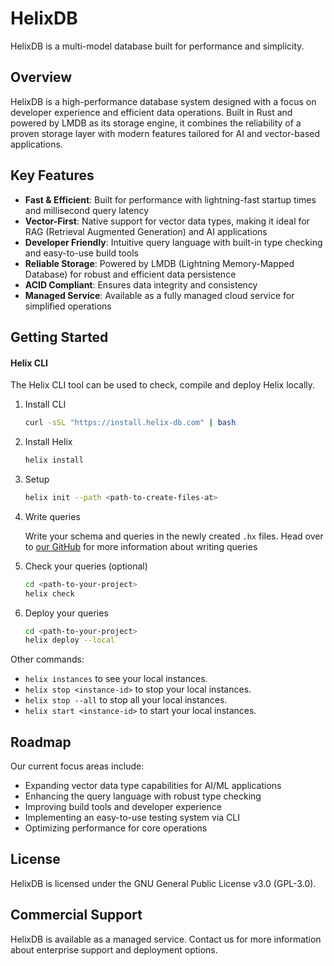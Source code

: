 # HelixDB

HelixDB is a multi-model database built for performance and simplicity.

## Overview

HelixDB is a high-performance database system designed with a focus on developer experience and efficient data operations. Built in Rust and powered by LMDB as its storage engine, it combines the reliability of a proven storage layer with modern features tailored for AI and vector-based applications.

## Key Features

- **Fast & Efficient**: Built for performance with lightning-fast startup times and millisecond query latency
- **Vector-First**: Native support for vector data types, making it ideal for RAG (Retrieval Augmented Generation) and AI applications
- **Developer Friendly**: Intuitive query language with built-in type checking and easy-to-use build tools
- **Reliable Storage**: Powered by LMDB (Lightning Memory-Mapped Database) for robust and efficient data persistence
- **ACID Compliant**: Ensures data integrity and consistency
- **Managed Service**: Available as a fully managed cloud service for simplified operations

## Getting Started

#### Helix CLI

The Helix CLI tool can be used to check, compile and deploy Helix locally.

1. Install CLI

   ```bash
   curl -sSL "https://install.helix-db.com" | bash
   ```

2. Install Helix

   ```bash
   helix install
   ```

3. Setup

   ```bash
   helix init --path <path-to-create-files-at>
   ```

4. Write queries

   Write your schema and queries in the newly created `.hx` files.
   Head over to [our GitHub](https://github.com/HelixDB/helix-db) for more information about writing queries

5. Check your queries (optional)

   ```bash
   cd <path-to-your-project>
   helix check
   ```

6. Deploy your queries

   ```bash
   cd <path-to-your-project>
   helix deploy --local
   ```

Other commands:

- `helix instances` to see your local instances.
- `helix stop <instance-id>` to stop your local instances.
- `helix stop --all` to stop all your local instances.
- `helix start <instance-id>` to start your local instances.

## Roadmap

Our current focus areas include:

- Expanding vector data type capabilities for AI/ML applications
- Enhancing the query language with robust type checking
- Improving build tools and developer experience
- Implementing an easy-to-use testing system via CLI
- Optimizing performance for core operations

## License

HelixDB is licensed under the GNU General Public License v3.0 (GPL-3.0).

## Commercial Support

HelixDB is available as a managed service. Contact us for more information about enterprise support and deployment options.
